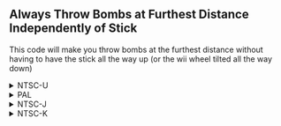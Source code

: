 ## Always Throw Bombs at Furthest Distance Independently of Stick

This code will make you throw bombs at the furthest distance without having to have the stick all the way up (or the wii wheel tilted all the way down)
<details>
<summary>NTSC-U</summary>

```powerpc
0479BAD0 60000000
```
</details>

<details>
<summary>PAL</summary>

```powerpc
047A4ADC 60000000
```
</details>

<details>
<summary>NTSC-J</summary>

```powerpc
047A4148 60000000
```
</details>

<details>
<summary>NTSC-K</summary>

```powerpc
04792E9C 60000000
```
</details>